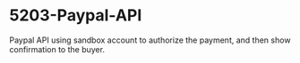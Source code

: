 # 5203-Paypal-API
Paypal API using sandbox account to authorize the payment, and then show confirmation to the buyer.
